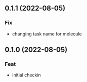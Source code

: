 ## 0.1.1 (2022-08-05)

### Fix

- changing task name for molecule

## 0.1.0 (2022-08-05)

### Feat

- initial checkin
